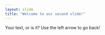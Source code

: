 ```yaml
---
layout: slide
title: "Welcome to our second slide!"
---
```

Your text, or is it?
Use the left arrow to go back!
